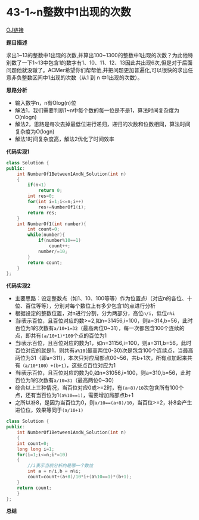 # 43-1~n整数中1出现的次数

[OJ链接](https://www.nowcoder.com/practice/bd7f978302044eee894445e244c7eee6?tpId=13&tqId=11184&tPage=2&rp=1&ru=%2Fta%2Fcoding-interviews&qru=%2Fta%2Fcoding-interviews%2Fquestion-ranking)

**题目描述**

求出1\~13的整数中1出现的次数,并算出100\~1300的整数中1出现的次数？为此他特别数了一下1\~13中包含1的数字有1、10、11、12、13因此共出现6次,但是对于后面问题他就没辙了。ACMer希望你们帮帮他,并把问题更加普遍化,可以很快的求出任意非负整数区间中1出现的次数（从1 到 n 中1出现的次数）。

**思路分析**

* 输入数字n，n有Olog(n)位
* 解法1，我们需要判断1~n中每个数的每一位是不是1，算法时间复杂度为O(nlogn)
* 解法2，思路是每次去掉最低位进行递归，递归的次数和位数相同，算法时间复杂度为O(logn)
* 解法1时间复杂度高，解法2优化了时间效率

**代码实现1**

```c++
class Solution {
public:
    int NumberOf1Between1AndN_Solution(int n)
    {
        if(n<1)
            return 0;
        int res=0;
        for(int i=1;i<=n;i++)
            res+=NumberOf1(i);
        return res;
    }
    int NumberOf1(int number){
        int count=0;
        while(number){
            if(number%10==1)
                count++;
            number/=10;
        }
        return count;
    }
};
```

**代码实现2**
* 主要思路：设定整数点（如1、10、100等等）作为位置点i（对应n的各位、十位、百位等等），分别对每个数位上有多少包含1的点进行分析
* 根据设定的整数位置，对n进行分割，分为两部分，高位`n/i`，低位`n%i`
* 当i表示百位，且百位对应的数>=2,如n=31456,i=100，则a=314,b=56，此时百位为1的次数有`a/10+1=32`（最高两位0~31），每一次都包含100个连续的点，即共有`(a/10+1)*100`个点的百位为1
* 当i表示百位，且百位对应的数为1，如n=31156,i=100，则a=311,b=56，此时百位对应的就是1，则共有`a%10`(最高两位0-30)次是包含100个连续点，当最高两位为31（即a=311），本次只对应局部点00~56，共b+1次，所有点加起来共有`（a/10*100）+(b+1)`，这些点百位对应为1
* 当i表示百位，且百位对应的数为0,如n=31056,i=100，则a=310,b=56，此时百位为1的次数有`a/10=31`（最高两位0~30）
* 综合以上三种情况，当百位对应0或>=2时，有`(a+8)/10`次包含所有100个点，还有当百位为1`(a%10==1)`，需要增加局部点b+1
* 之所以补8，是因为当百位为0，则`a/10==(a+8)/10`，当百位>=2，补8会产生进位位，效果等同于`(a/10+1)`

```c++
class Solution {
public:
    int NumberOf1Between1AndN_Solution(int n)
    {
    int count=0;
    long long i=1;
    for(i=1;i<=n;i*=10)
    {
        //i表示当前分析的是哪一个数位
        int a = n/i,b = n%i;
        count=count+(a+8)/10*i+(a%10==1)*(b+1);
    }
    return count;
    }
};
```

**总结**



